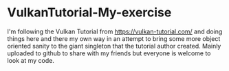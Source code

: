 # VulkanTutorial-My-exercise

I'm following the Vulkan Tutorial from https://vulkan-tutorial.com/ and doing things here and there my own way in an attempt to bring some more object oriented sanity to the giant singleton that the tutorial author created. Mainly uploaded to github to share with my friends but everyone is welcome to look at my code.
